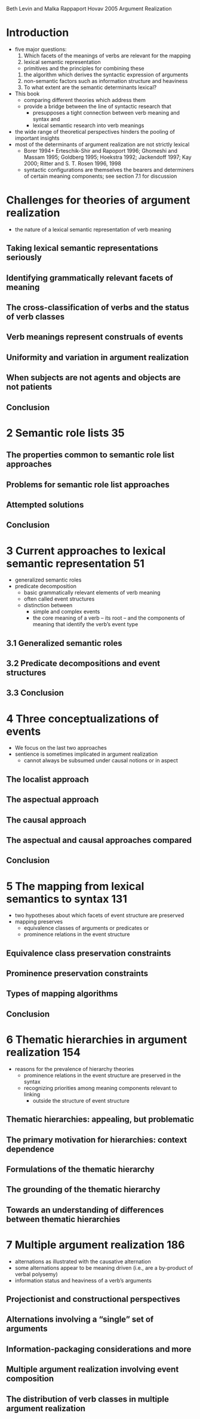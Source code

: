 Beth Levin and Malka Rappaport Hovav
2005
Argument Realization

# Introduction

* five major questions:
  1. Which facets of the meanings of verbs are relevant for the mapping
  1. lexical semantic representation
    * primitives and the principles for combining these
  1. the algorithm which derives the syntactic expression of arguments
  1. non-semantic factors such as
    information structure and heaviness
  1. To what extent are the semantic determinants lexical?
* This book
  * comparing different theories which address them
  * provide a bridge between the line of syntactic research that
    * presupposes a tight connection between verb meaning and syntax and
    * lexical semantic research into verb meanings
* the wide range of theoretical perspectives hinders the pooling of
  important insights
* most of the determinants of argument realization are not strictly lexical
  * Borer 1994+ Erteschik-Shir and Rapoport 1996; Ghomeshi and Massam 1995;
    Goldberg 1995; Hoekstra 1992; Jackendoff 1997; Kay 2000;
    Ritter and S. T. Rosen 1996, 1998
  * syntactic configurations are themselves the bearers and determiners of
    certain meaning components; see section 7.1 for discussion

# Challenges for theories of argument realization

* the nature of a lexical semantic representation of verb meaning

## Taking lexical semantic representations seriously
## Identifying grammatically relevant facets of meaning
## The cross-classification of verbs and the status of verb classes
## Verb meanings represent construals of events
## Uniformity and variation in argument realization
## When subjects are not agents and objects are not patients
## Conclusion

# 2 Semantic role lists 35

## The properties common to semantic role list approaches
## Problems for semantic role list approaches
## Attempted solutions
## Conclusion

# 3 Current approaches to lexical semantic representation 51

* generalized semantic roles
* predicate decomposition
  * basic grammatically relevant elements of verb meaning
  * often called event structures
  * distinction between
    * simple and complex events
    * the core meaning of a verb – its root – and the
      components of meaning that identify the verb’s event type

## 3.1 Generalized semantic roles
## 3.2 Predicate decompositions and event structures
## 3.3 Conclusion

# 4 Three conceptualizations of events

* We focus on the last two approaches
* sentience is sometimes implicated in argument realization
  * cannot always be subsumed under causal notions or in aspect

## The localist approach
## The aspectual approach
## The causal approach
## The aspectual and causal approaches compared
## Conclusion

# 5 The mapping from lexical semantics to syntax 131

* two hypotheses about which facets of event structure are preserved
* mapping preserves
  * equivalence classes of arguments or predicates or
  * prominence relations in the event structure

## Equivalence class preservation constraints
## Prominence preservation constraints
## Types of mapping algorithms
## Conclusion

# 6 Thematic hierarchies in argument realization 154

* reasons for the prevalence of hierarchy theories
  * prominence relations in the event structure are preserved in the syntax
  * recognizing priorities among meaning components relevant to linking
    * outside the structure of event structure

## Thematic hierarchies: appealing, but problematic
## The primary motivation for hierarchies: context dependence
## Formulations of the thematic hierarchy
## The grounding of the thematic hierarchy
## Towards an understanding of differences between thematic hierarchies

# 7 Multiple argument realization 186

* alternations as illustrated with the causative alternation
* some alternations appear to be meaning driven
  (i.e., are a by-product of verbal polysemy)
* information status and heaviness of a verb’s arguments

## Projectionist and constructional perspectives
## Alternations involving a “single” set of arguments
## Information-packaging considerations and more
## Multiple argument realization involving event composition
## The distribution of verb classes in multiple argument realization
